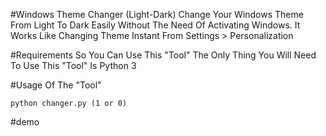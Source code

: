 #Windows Theme Changer (Light-Dark)
	Change Your Windows Theme From Light To Dark Easily Without The Need Of Activating Windows.
	It Works Like Changing Theme Instant From Settings > Personalization

#Requirements So You Can Use This "Tool"
	The Only Thing You Will Need To Use This "Tool" Is Python 3

#Usage Of The "Tool"

```
python changer.py (1 or 0)
```

#demo
